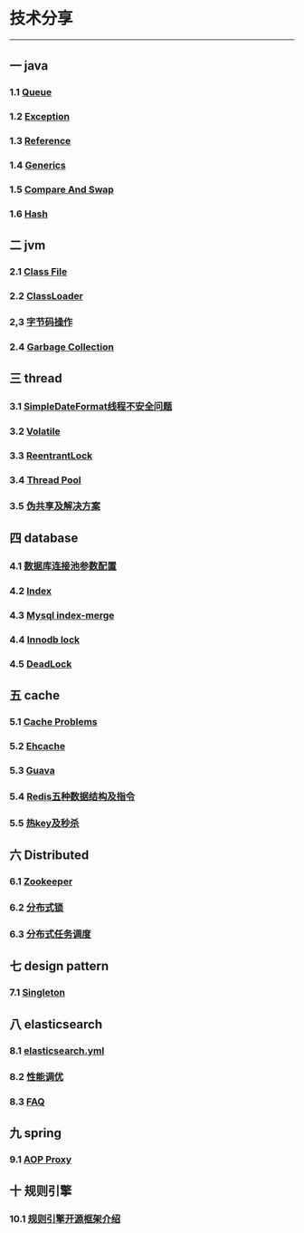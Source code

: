 # 技术分享
---

## 一 java
### 1.1 [Queue](markdown/java/queue.md)
### 1.2 [Exception](markdown/java/exception.md)
### 1.3 [Reference](markdown/java/reference.md)
### 1.4 [Generics](markdown/java/generics.md)
### 1.5 [Compare And Swap](markdown/java/cas.md)
### 1.6 [Hash](markdown/java/hash.md)

## 二 jvm
### 2.1 [Class File](markdown/jvm/class.md)
### 2.2 [ClassLoader](markdown/jvm/classLoader.md)
### 2,3 [字节码操作](markdown/jvm/bytecode.md)
### 2.4 [Garbage Collection](markdown/jvm/gc.md)

## 三 thread
### 3.1 [SimpleDateFormat线程不安全问题](markdown/thread/simpleDateFormat.md)
### 3.2 [Volatile](markdown/thread/volatile.md)
### 3.3 [ReentrantLock](markdown/thread/ReentrantLock.md)
### 3.4 [Thread Pool](markdown/thread/threadPool.md)
### 3.5 [伪共享及解决方案](markdown/thread/pseudoShare.md)

## 四 database
### 4.1 [数据库连接池参数配置](markdown/database/dataSourceConnectedPool.md)
### 4.2 [Index](markdown/database/index.md)
### 4.3 [Mysql index-merge](markdown/database/index-merge.md)
### 4.4 [Innodb lock](markdown/database/innodblock.md)  
### 4.5 [DeadLock](markdown/database/deadlock.md)
  
## 五 cache
### 5.1 [Cache Problems](markdown/cache/cache.md)
### 5.2 [Ehcache](markdown/cache/ehcache.md)
### 5.3 [Guava](markdown/cache/guava.md) 
### 5.4 [Redis五种数据结构及指令](markdown/cache/redisDataStructrue.md)
### 5.5 [热key及秒杀](markdown/cache/cacheModel.md) 
<!-- 
### 4.4 [Memcached](markdown/cache/cache.md)
### 4.5 [Tair](markdown/cache/cache.md)
### 4.6 [EVCache](markdown/cache/cache.md) 
-->

## 六 Distributed
### 6.1 [Zookeeper](markdown/distributed/zookeeper.md)
### 6.2 [分布式锁](markdown/cache/distributedLock.md) 
### 6.3 [分布式任务调度](markdown/distributed/schedule.md)

## 七 design pattern 

### 7.1 [Singleton](markdown/designpattern/singleton.md)

## 八 elasticsearch
### 8.1 [elasticsearch.yml](markdown/elasticsearch/config.md)
### 8.2 [性能调优](markdown/elasticsearch/elasticsearch.md)
### 8.3 [FAQ](markdown/elasticsearch/faq.md)
<!-- 
### 1 http client 
### 2 节点配置 m/d/其他 
### 3 api增删改
### 4 不同版本api差距
-->

## 九 spring
### 9.1 [AOP Proxy](markdown/spring/aopProxy.md)
## 十 规则引擎
### 10.1 [规则引擎开源框架介绍](markdown/rule/rule.md)

<!-- 

-->


